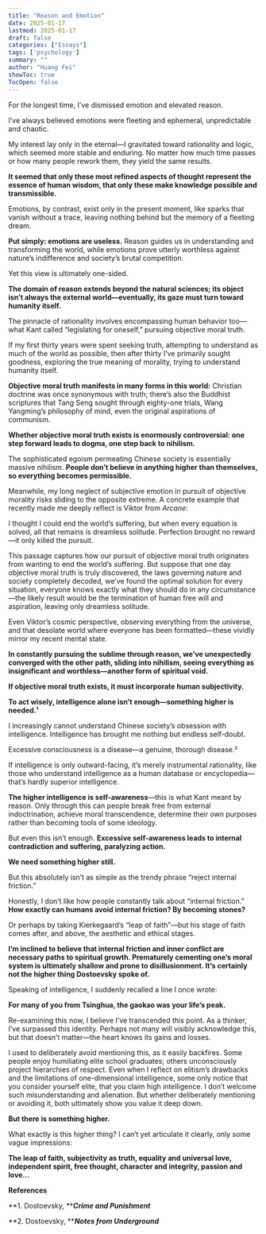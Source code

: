 ```yaml
---
title: "Reason and Emotion"
date: 2025-01-17
lastmod: 2025-01-17
draft: false
categories: ["Essays"]
tags: ['psychology']
summary: ""
author: "Huang Fei"
showToc: true
TocOpen: false
---
```


For the longest time, I’ve dismissed emotion and elevated reason.

I’ve always believed emotions were fleeting and ephemeral, unpredictable and chaotic.

My interest lay only in the eternal—I gravitated toward rationality and logic, which seemed more stable and enduring. No matter how much time passes or how many people rework them, they yield the same results.

**It seemed that only these most refined aspects of thought represent the essence of human wisdom, that only these make knowledge possible and transmissible.**

Emotions, by contrast, exist only in the present moment, like sparks that vanish without a trace, leaving nothing behind but the memory of a fleeting dream.

**Put simply: emotions are useless.** Reason guides us in understanding and transforming the world, while emotions prove utterly worthless against nature’s indifference and society’s brutal competition.

Yet this view is ultimately one-sided.

**The domain of reason extends beyond the natural sciences; its object isn’t always the external world—eventually, its gaze must turn toward humanity itself.**

The pinnacle of rationality involves encompassing human behavior too—what Kant called “legislating for oneself,” pursuing objective moral truth.

If my first thirty years were spent seeking truth, attempting to understand as much of the world as possible, then after thirty I’ve primarily sought goodness, exploring the true meaning of morality, trying to understand humanity itself.

**Objective moral truth manifests in many forms in this world:** Christian doctrine was once synonymous with truth; there’s also the Buddhist scriptures that Tang Seng sought through eighty-one trials, Wang Yangming’s philosophy of mind, even the original aspirations of communism.

**Whether objective moral truth exists is enormously controversial: one step forward leads to dogma, one step back to nihilism.**

The sophisticated egoism permeating Chinese society is essentially massive nihilism. **People don’t believe in anything higher than themselves, so everything becomes permissible.**

Meanwhile, my long neglect of subjective emotion in pursuit of objective morality risks sliding to the opposite extreme. A concrete example that recently made me deeply reflect is Viktor from *Arcane*:

I thought I could end the world’s suffering, but when every equation is solved, all that remains is dreamless solitude. Perfection brought no reward—it only killed the pursuit.

This passage captures how our pursuit of objective moral truth originates from wanting to end the world’s suffering. But suppose that one day objective moral truth is truly discovered, the laws governing nature and society completely decoded, we’ve found the optimal solution for every situation, everyone knows exactly what they should do in any circumstance—the likely result would be the termination of human free will and aspiration, leaving only dreamless solitude.

Even Viktor’s cosmic perspective, observing everything from the universe, and that desolate world where everyone has been formatted—these vividly mirror my recent mental state.

**In constantly pursuing the sublime through reason, we’ve unexpectedly converged with the other path, sliding into nihilism, seeing everything as insignificant and worthless—another form of spiritual void.**

**If objective moral truth exists, it must incorporate human subjectivity.**

**To act wisely, intelligence alone isn’t enough—something higher is needed.¹**

I increasingly cannot understand Chinese society’s obsession with intelligence. Intelligence has brought me nothing but endless self-doubt.

Excessive consciousness is a disease—a genuine, thorough disease.²

If intelligence is only outward-facing, it’s merely instrumental rationality, like those who understand intelligence as a human database or encyclopedia—that’s hardly superior intelligence.

**The higher intelligence is self-awareness**—this is what Kant meant by reason. Only through this can people break free from external indoctrination, achieve moral transcendence, determine their own purposes rather than becoming tools of some ideology.

But even this isn’t enough. **Excessive self-awareness leads to internal contradiction and suffering, paralyzing action.**

**We need something higher still.**

But this absolutely isn’t as simple as the trendy phrase “reject internal friction.”

Honestly, I don’t like how people constantly talk about “internal friction.” **How exactly can humans avoid internal friction? By becoming stones?**

Or perhaps by taking Kierkegaard’s “leap of faith”—but his stage of faith comes after, and above, the aesthetic and ethical stages.

**I’m inclined to believe that internal friction and inner conflict are necessary paths to spiritual growth. Prematurely cementing one’s moral system is ultimately shallow and prone to disillusionment. It’s certainly not the higher thing Dostoevsky spoke of.**

Speaking of intelligence, I suddenly recalled a line I once wrote:

**For many of you from Tsinghua, the gaokao was your life’s peak.**

Re-examining this now, I believe I’ve transcended this point. As a thinker, I’ve surpassed this identity. Perhaps not many will visibly acknowledge this, but that doesn’t matter—the heart knows its gains and losses.

I used to deliberately avoid mentioning this, as it easily backfires. Some people enjoy humiliating elite school graduates; others unconsciously project hierarchies of respect. Even when I reflect on elitism’s drawbacks and the limitations of one-dimensional intelligence, some only notice that you consider yourself elite, that you claim high intelligence. I don’t welcome such misunderstanding and alienation. But whether deliberately mentioning or avoiding it, both ultimately show you value it deep down.

**But there is something higher.**

What exactly is this higher thing? I can’t yet articulate it clearly, only some vague impressions:

**The leap of faith, subjectivity as truth, equality and universal love, independent spirit, free thought, character and integrity, passion and love…**

**References**

**1. Dostoevsky, *****Crime and Punishment***

**2. Dostoevsky, *****Notes from Underground***
